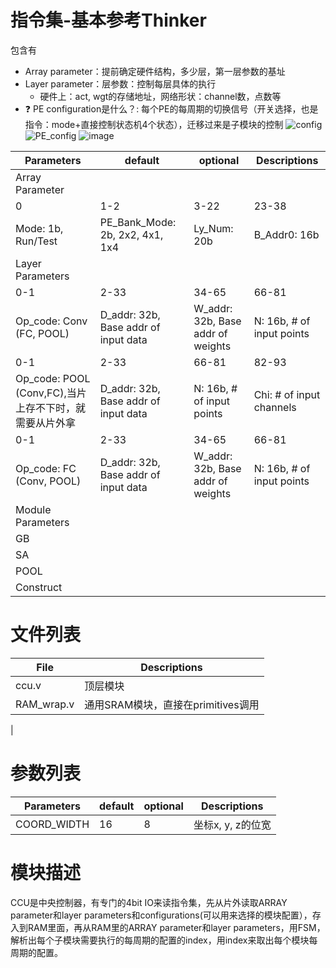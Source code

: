 # 指令集-基本参考Thinker
包含有
- Array parameter：提前确定硬件结构，多少层，第一层参数的基址
- Layer parameter：层参数：控制每层具体的执行
  - 硬件上：act, wgt的存储地址，网络形状：channel数，点数等
- :question: PE configuration是什么？: 每个PE的每周期的切换信号（开关选择，也是指令：mode+直接控制状态机4个状态），迁移过来是子模块的控制
![config](https://user-images.githubusercontent.com/33385095/190861936-6e883bf5-593f-4304-bedb-e5d8686e9021.png)
![PE_config](https://user-images.githubusercontent.com/33385095/190861939-9f72cfcd-18de-454d-97a1-910ee08c98dc.png)
![image](https://user-images.githubusercontent.com/33385095/190882888-761b0439-953b-425a-b31b-dac4791b1596.png)


| Parameters | default | optional | Descriptions |
| ---- | ---- | ---- | ---- |
| Array Parameter |
| 0 | 1-2 | 3-22 | 23-38 |
| Mode: 1b, Run/Test | PE_Bank_Mode: 2b, 2x2, 4x1, 1x4 | Ly_Num: 20b | B_Addr0: 16b |
| Layer Parameters |
| 0-1 | 2-33 | 34-65 | 66-81 | 82-93 | 94-105 |
| Op_code: Conv (FC, POOL) | D_addr: 32b, Base addr of input data | W_addr: 32b, Base addr of weights | N: 16b, # of input points | Chi: # of input channels | | Cho: # of output channels |  
| 0-1 | 2-33 |  66-81 | 82-93 | 
| Op_code:  POOL (Conv,FC),当片上存不下时，就需要从片外拿 | D_addr: 32b, Base addr of input data |  N: 16b, # of input points | Chi: # of input channels |  
| 0-1 | 2-33 | 34-65 | 66-81 | 82-93 | 94-105 |
| Op_code: FC (Conv, POOL) | D_addr: 32b, Base addr of input data | W_addr: 32b, Base addr of weights | N: 16b, # of input points | Chi: # of input channels | | Cho: # of output channels | 
| Module Parameters |
| GB |
| SA |
| POOL |
| Construct |


# 文件列表
| File | Descriptions |
| ---- | ---- |
| ccu.v | 顶层模块 |
| RAM_wrap.v | 通用SRAM模块，直接在primitives调用 |
| 

# 参数列表
| Parameters | default | optional | Descriptions |
| ---- | ---- | ---- | ---- |
| COORD_WIDTH | 16 | 8 | 坐标x, y, z的位宽 |


# 模块描述
CCU是中央控制器，有专门的4bit IO来读指令集，先从片外读取ARRAY parameter和layer parameters和configurations(可以用来选择的模块配置），存入到RAM里面，再从RAM里的ARRAY parameter和layer parameters，用FSM，解析出每个子模块需要执行的每周期的配置的index，用index来取出每个模块每周期的配置。


